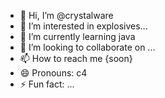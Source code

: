 - 👋 Hi, I’m @crystalware
- 👀 I’m interested in explosives...
- 🌱 I’m currently learning java  
- 💞️ I’m looking to collaborate on ...
- 📫 How to reach me {soon}
- 😄 Pronouns: c4
- ⚡ Fun fact: ...

<!---
crystalware/crystalware is a ✨ special ✨ repository because its `README.md` (this file) appears on your GitHub profile.
You can click the Preview link to take a look at your changes.
--->
